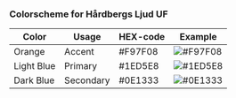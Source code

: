 ### Colorscheme for Hårdbergs Ljud UF

|    Color   |   Usage   | HEX-code | Example |
|    -----   |   -----   | -------- | ------- |
|    Orange  |   Accent  | #F97F08  | ![#F97F08](https://place-hold.it/15/F97F08?text) |
| Light Blue |  Primary  | #1ED5E8  | ![#1ED5E8](https://place-hold.it/15/1ED5E8?text) |
| Dark Blue  | Secondary | #0E1333  | ![#0E1333](https://place-hold.it/15/0E1333?text) |